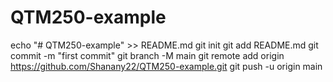 # QTM250-example
echo "# QTM250-example" >> README.md
git init
git add README.md
git commit -m "first commit"
git branch -M main
git remote add origin https://github.com/Shanany22/QTM250-example.git
git push -u origin main
